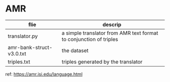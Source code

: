 # AMR

|flie|descrip|
|  ----  | ----  |
|translator.py|a simple translator from AMR text format to conjunction of triples|
|amr-bank-struct-v3.0.txt |the dataset|
|triples.txt |triples generated by the translator|

ref: https://amr.isi.edu/language.html